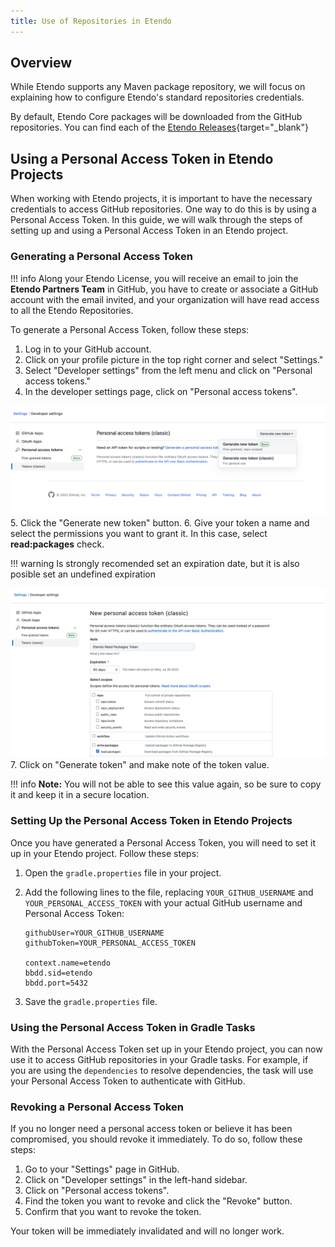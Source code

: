 ```yaml
---
title: Use of Repositories in Etendo
---
```


## Overview

While Etendo supports any Maven package repository, we will focus on explaining how to configure Etendo's standard repositories credentials.

By default, Etendo Core packages will be downloaded from the GitHub repositories.
You can find each of the [Etendo Releases](https://github.com/etendosoftware/etendo_core/releases){target="_blank"} 

## Using a Personal Access Token in Etendo Projects

When working with Etendo projects, it is important to have the necessary credentials to access GitHub repositories. One way to do this is by using a Personal Access Token. In this guide, we will walk through the steps of setting up and using a Personal Access Token in an Etendo project.

### Generating a Personal Access Token

!!! info
    Along your Etendo License, you will receive an email to join the **Etendo Partners Team** in GitHub, you have to create or associate a GitHub account with the email invited, and your organization will have read access to all the Etendo Repositories.

To generate a Personal Access Token, follow these steps:

1. Log in to your GitHub account.
2. Click on your profile picture in the top right corner and select "Settings."
3. Select "Developer settings" from the left menu and click on "Personal access tokens."
4. In the developer settings page, click on "Personal access tokens".

![personal-access-tokens.png](docs/assets/developer-guide/etendo-classic/getting-started/instalation/use-of-repositories-in-etendo/personal-access-tokens.png) 5. Click the "Generate new token" button. 6. Give your token a name and select the permissions you want to grant it. In this case, select **read:packages** check.

!!! warning
    Is strongly recomended set an expiration date, but it is also posible set an undefined expiration

![new-personal-access-token.png](/docs/assets/developer-guide/etendo-classic/getting-started/instalation/use-of-repositories-in-etendo/new-personal-access-token.png) 7. Click on "Generate token" and make note of the token value.

!!! info
    **Note:** You will not be able to see this value again, so be sure to copy it and keep it in a secure location.

### Setting Up the Personal Access Token in Etendo Projects

Once you have generated a Personal Access Token, you will need to set it up in your Etendo project. Follow these steps:

1. Open the `gradle.properties` file in your project.
2. Add the following lines to the file, replacing `YOUR_GITHUB_USERNAME` and `YOUR_PERSONAL_ACCESS_TOKEN` with your actual GitHub username and Personal Access Token:

   ```
   githubUser=YOUR_GITHUB_USERNAME
   githubToken=YOUR_PERSONAL_ACCESS_TOKEN

   context.name=etendo
   bbdd.sid=etendo
   bbdd.port=5432
   ```

3. Save the `gradle.properties` file.

### Using the Personal Access Token in Gradle Tasks

With the Personal Access Token set up in your Etendo project, you can now use it to access GitHub repositories in your Gradle tasks. For example, if you are using the `dependencies` to resolve dependencies, the task will use your Personal Access Token to authenticate with GitHub.

### Revoking a Personal Access Token

If you no longer need a personal access token or believe it has been compromised, you should revoke it immediately. To do so, follow these steps:

1. Go to your "Settings" page in GitHub.
2. Click on "Developer settings" in the left-hand sidebar.
3. Click on "Personal access tokens".
4. Find the token you want to revoke and click the "Revoke" button.
5. Confirm that you want to revoke the token.

Your token will be immediately invalidated and will no longer work.
